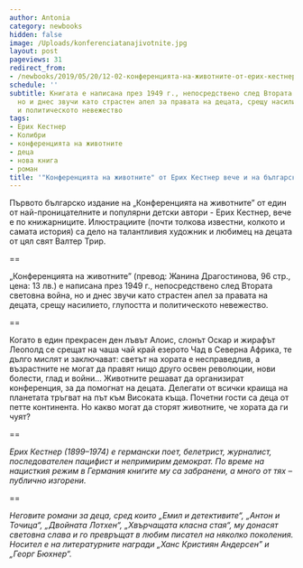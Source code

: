 ```yaml
---
author: Antonia
category: newbooks
hidden: false
image: /Uploads/konferenciatanajivotnite.jpg
layout: post
pageviews: 31
redirect_from:
- /newbooks/2019/05/20/12-02-конференцията-на-животните-от-ерих-кестнер-вече-и-на-български
schedule: ''
subtitle: Книгата е написана през 1949 г., непосредствено след Втората световна война,
  но и днес звучи като страстен апел за правата на децата, срещу насилието, глупостта
  и политическото невежество
tags:
- Ерих Кестнер
- Колибри
- конференцията на животните
- деца
- нова книга
- роман
title: '"Конференцията на животните" от Ерих Кестнер вече и на български'
---
```


Първото българско издание на „Конференцията на животните” от един от най-проницателните и популярни детски автори - Ерих Кестнер, вече е по книжарниците. Илюстрациите (почти толкова известни, колкото и самата история) са дело на талантливия художник и любимец на децата от цял свят Валтер Трир.

\==

„Конференцията на животните” (превод: Жанина Драгостинова, 96 стр., цена: 13 лв.) е написана през 1949 г., непосредствено след Втората световна война, но и днес звучи като страстен апел за правата на децата, срещу насилието, глупостта и политическото невежество. 

\==

Когато в един прекрасен ден лъвът Алоис, слонът Оскар и жирафът Леополд се срещат на чаша чай край езерото Чад в Северна Африка, те дълго мислят и заключават: светът на хората е несправедлив, а възрастните не могат да правят нищо друго освен революции, нови болести, глад и войни… Животните решават да организират конференция, за да помогнат на децата. Делегати от всички краища на планетата тръгват на път към Високата къща. Почетни гости са деца от петте континента. Но какво могат да сторят животните, че хората да ги чуят? 

\==

_Ерих Кестнер (1899–1974) е германски поет, белетрист, журналист, последователен пацифист и непримирим демократ. По време на нацисткия режим в Германия книгите му са забранени, а много от тях – публично изгорени._

\==

_Неговите романи за деца, сред които „Емил и детективите“, „Антон и Точица“, „Двойната Лотхен“, „Хвърчащата класна стая“, му донасят световна слава и го превръщат в любим писател на няколко поколения. Носител е на литературните награди „Ханс Кристиян Андерсен” и „Георг Бюхнер“._